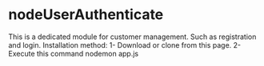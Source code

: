 # nodeUserAuthenticate
This is a dedicated module for customer management.
Such as registration and login.
Installation method:
1- Download or clone from this page.
2- Execute this command
nodemon app.js
